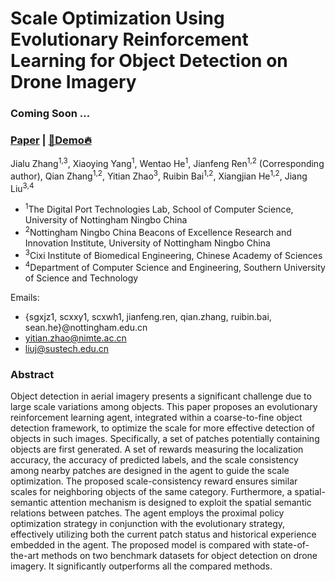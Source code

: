 # Scale Optimization Using Evolutionary Reinforcement Learning for Object Detection on Drone Imagery

### Coming Soon ...

###  [Paper]() | [🤗Demo🔥]( )   

Jialu Zhang<sup>1,3</sup>, Xiaoying Yang<sup>1</sup>, Wentao He<sup>1</sup>, Jianfeng Ren<sup>1,2</sup> (Corresponding author), Qian Zhang<sup>1,2</sup>, Yitian Zhao<sup>3</sup>, Ruibin Bai<sup>1,2</sup>, Xiangjian He<sup>1,2</sup>, Jiang Liu<sup>3,4</sup>
- <sup>1</sup>The Digital Port Technologies Lab, School of Computer Science, University of Nottingham Ningbo China
- <sup>2</sup>Nottingham Ningbo China Beacons of Excellence Research and Innovation Institute, University of Nottingham Ningbo China
- <sup>3</sup>Cixi Institute of Biomedical Engineering, Chinese Academy of Sciences
- <sup>4</sup>Department of Computer Science and Engineering, Southern University of Science and Technology

Emails:
- {sgxjz1, scxxy1, scxwh1, jianfeng.ren, qian.zhang, ruibin.bai, sean.he}@nottingham.edu.cn
- yitian.zhao@nimte.ac.cn
- liuj@sustech.edu.cn

### Abstract
Object detection in aerial imagery presents a significant challenge due to large scale variations among objects. This paper proposes an evolutionary reinforcement learning agent, integrated within a coarse-to-fine object detection framework, to optimize the scale for more effective detection of objects in such images. Specifically, a set of patches potentially containing objects are first generated. A set of rewards measuring the localization accuracy, the accuracy of predicted labels, and the scale consistency among nearby patches are designed in the agent to guide the scale optimization. The proposed scale-consistency reward ensures similar scales for neighboring objects of the same category. 
Furthermore, a spatial-semantic attention mechanism is designed to exploit the spatial semantic relations between patches. The agent employs the proximal policy optimization strategy in conjunction with the evolutionary strategy, effectively utilizing both the current patch status and historical experience embedded in the agent.  The proposed model is compared with state-of-the-art methods on two benchmark datasets for object detection on drone imagery. It significantly outperforms all the compared methods. 
